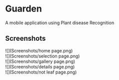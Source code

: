 # Guarden
A mobile application using Plant disease Recognition  

## Screenshots
![](Screenshots/home page.png)
<br>
![](Screenshots/selection page.png)
<br>
![](Screenshots/gallery page.png)
<br>
![](Screenshots/details page.png)
<br>
![](Screenshots/not leaf page.png)
